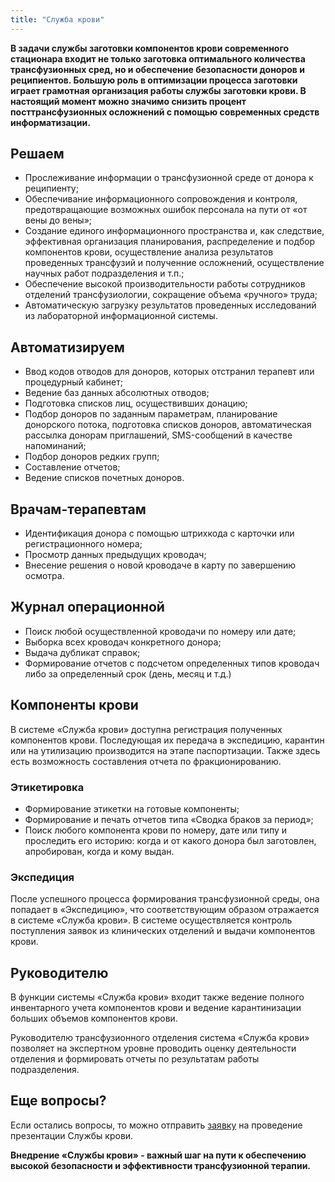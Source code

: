```yaml
---
title: "Служба крови"
---
```


**В задачи службы заготовки компонентов крови современного стационара входит не только заготовка оптимального 
количества трансфузионных сред, но и обеспечение безопасности доноров и реципиентов. Большую роль в оптимизации 
процесса заготовки играет грамотная организация работы службы заготовки крови. В настоящий момент можно значимо 
снизить процент посттрансфузионных осложнений с помощью современных средств информатизации.**

## Решаем

- Прослеживание информации о трансфузионной среде от донора к реципиенту;
- Обеспечивание информационного сопровождения и контроля, предотвращающие возможных ошибок персонала на пути от «от вены до вены»;
- Создание единого информационного пространства и, как следствие, эффективная организация планирования, распределение 
и подбор компонентов крови, осуществление анализа результатов проведенных трансфузий и полученние осложнений, осуществление 
научных работ подразделения и т.п.;
- Обеспечение высокой производительности работы сотрудников отделений трансфузиологии, сокращение объема «ручного» труда;
- Автоматическую загрузку результатов проведенных исследований из лабораторной информационной системы.

## Автоматизируем

- Ввод кодов отводов для доноров, которых отстранил терапевт или процедурный кабинет;
- Ведение баз данных абсолютных отводов;
- Подготовка списков лиц, осуществивших донацию;
- Подбор доноров по заданным параметрам, планирование донорского потока, подготовка списков доноров, автоматическая рассылка донорам приглашений, SMS-сообщений в качестве напоминаний;
- Подбор доноров редких групп;
- Составление отчетов;
- Ведение списков почетных доноров.


## Врачам-терапевтам

- Идентификация донора с помощью штрихкода с карточки или регистрационного номера;
- Просмотр данных предыдущих кроводач;
- Внесение решения о новой кроводаче в карту по завершению осмотра.


## Журнал операционной

- Поиск любой осуществленной кроводачи по номеру или дате;
- Выборка всех кроводач конкретного донора;
- Выдача дубликат справок;
- Формирование отчетов с подсчетом определенных типов кроводач либо за определенный срок (день, месяц и т.д.)


## Компоненты крови

В системе «Служба крови» доступна регистрация полученных компонентов крови. Последующая их передача в экспедицию, 
карантин или на утилизацию производится на этапе паспортизации. Также здесь есть возможность составления отчета по 
фракционированию.

### Этикетировка

- Формирование этикетки на готовые компоненты;
- Формирование и печать отчетов типа «Сводка браков за период»;
- Поиск любого компонента крови по номеру, дате или типу и проследить его историю: когда и от какого донора был заготовлен, апробирован, когда и кому выдан.

### Экспедиция

После успешного процесса формирования трансфузионной среды, она попадает в «Экспедицию», что соответствующим образом 
отражается в системе «Служба крови». В системе осуществляется контроль поступления заявок из клинических отделений и 
выдачи компонентов крови.

## Руководителю

В функции системы «Служба крови» входит также ведение полного инвентарного учета компонентов крови и ведение 
карантинизации больших объемов компонентов крови.

Руководителю трансфузионного отделения система «Служба крови» позволяет на экспертном уровне проводить оценку 
деятельности отделения и формировать отчеты по результатам работы подразделения.


## Еще вопросы?

Если остались вопросы, то можно отправить [заявку](mailto:sales@hitsl.ru) на проведение презентации Службы крови.

**Внедрение «Службы крови» - важный шаг на пути к обеспечению высокой безопасности и эффективности трансфузионной терапии.**
